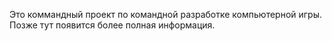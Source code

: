 Это коммандный проект по командной разработке компьютерной игры.
Позже тут появится более полная информация.
